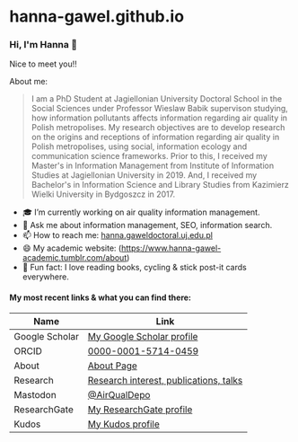 # hanna-gawel.github.io
 

### Hi, I'm Hanna 👋

Nice to meet you!!

About me:
> I am a PhD Student at Jagiellonian University Doctoral School in the Social Sciences 
>under Professor Wieslaw Babik supervison studying, how information 
>pollutants affects information regarding air quality in Polish metropolises.
> My research objectives are to develop research on the origins and receptions 
>of information regarding air quality in Polish metropolises,
>using social, information ecology and communication science frameworks.
> Prior to this, I received my Master's in Information Management 
>from Institute of Information Studies at Jagiellonian University in 2019. 
>And, I received my Bachelor's in Information Science and Library Studies 
>from Kazimierz Wielki University in Bydgoszcz in 2017.


- 🎓  I’m currently working on air quality information management.
- 💬  Ask me about information management, SEO, information search.
- 📫  How to reach me: <a href="mailto:hanna.gawel@doctoral.uj.edu.pl" target="_top">hanna.gaweldoctoral.uj.edu.pl </a> 
- 😄  My academic website: (https://www.hanna-gawel-academic.tumblr.com/about)
- 🚴  Fun fact: I love reading books, cycling & stick post-it cards everywhere.

#### My most recent links & what you can find there:


| Name | Link |
| ------ | ------ |
| Google Scholar | <a href="https://scholar.google.com/citations?user=rxf11gEAAAAJ&hl=pl" target="_top">My Google Scholar profile</a> |
| ORCID | <a href="https://orcid.org/0000-0001-5714-0459" target="_top">0000-0001-5714-0459</a> |
| About | <a href="https://hanna-gawel-academic.tumblr.com/about" target="_top">About Page</a> |
| Research | <a href="https://hanna-gawel-academic.tumblr.com/research" target="_top">Research interest, publications, talks</a>|
| Mastodon| <a href="https://mastodon.online/@AirQualDepo" target="_top">@AirQualDepo</a> |
| ResearchGate |<a href="https://www.researchgate.net/profile/Hanna_Gawel3" target="_top">My ResearchGate profile</a>|
| Kudos |<a href="https://www.growkudos.com/profile/Hanna_Gawe%C5%82" target="_top">My Kudos profile</a>|

